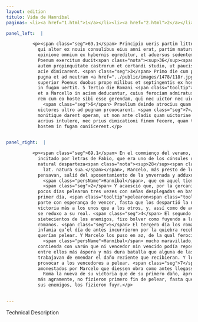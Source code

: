 ```yaml
---
layout: edition
titulo: Vida de Hanníbal
paginas: <li><a href="1.html">1</a></li><li><a href="2.html">2</a></li><li><a href="3.html">3</a></li><li><a href="4.html">4</a></li><li><a href="5.html">5</a></li><li><a href="6.html">6</a></li><li><a href="7.html">7</a></li><li><a href="8.html">8</a></li><li><a href="9.html">9</a></li><li><a href="10.html">10</a></li><li><a href="11.html">11</a></li><li><a href="12.html">12</a></li><li><a href="13.html">13</a></li><li><a href="14.html">14</a></li><li><a href="15.html">15</a></li><li><a href="16.html">16</a></li><li><a href="17.html">17</a></li><li><a href="18.html">18</a></li><li><a href="19.html">19</a></li><li><a href="20.html">20</a></li><li><a href="21.html">21</a></li><li><a href="22.html">22</a></li><li><a href="23.html">23</a></li><li><a href="24.html">24</a></li><li><a href="25.html">25</a></li><li><a href="26.html">26</a></li><li><a href="27.html">27</a></li><li><a href="28.html">28</a></li><li><a href="29.html">29</a></li><li><a href="30.html">30</a></li><li><a href="31.html">31</a></li><li><a href="32.html">32</a></li><li><a href="33.html">33</a></li><li><a href="34.html">34</a></li><li><a href="35.html">35</a></li><li><a href="36.html">36</a></li><li><a href="37.html">37</a></li><li><a href="38.html">38</a></li><li><a href="39.html">39</a></li><li><a href="40.html">40</a></li><li><a href="41.html">41</a></li><li><a href="42.html">42</a></li><li><a href="43.html">43</a></li><li><a href="44.html">44</a></li><li><a href="45.html">45</a></li><li><a href="46.html">46</a></li><li><a href="47.html">47</a></li><li><a href="48.html">48</a></li><li><a href="49.html">49</a></li><li><a href="50.html">50</a></li><li><a href="51.html">51</a></li><li><a href="52.html">52</a></li><li><a href="53.html">53</a></li><li><a href="54.html">54</a></li><li><a href="55.html">55</a></li><li><a href="56.html">56</a></li><li><a href="57.html">57</a></li><li><a href="58.html">58</a></li><li><a href="59.html">59</a></li><li><a href="60.html">60</a></li><li><a href="61.html">61</a></li><li><a href="62.html">62</a></li><li><a href="63.html">63</a></li><li><a href="64.html">64</a></li><li><a href="65.html">65</a></li><li><a href="66.html">66</a></li><li><a href="67.html">67</a></li><li><a href="68.html">68</a></li><li><a href="69.html">69</a></li><li><a href="70.html">70</a></li><li><a href="71.html">71</a></li><li><a href="72.html">72</a></li><li><a href="73.html">73</a></li><li><a href="74.html">74</a></li><li><a href="75.html">75</a></li><li><a href="76.html">76</a></li><li><a href="77.html">77</a></li><li><a href="78.html">78</a></li><li><a href="79.html">79</a></li><li><a href="80.html">80</a></li><li><a href="81.html">81</a></li><li><a href="82.html">82</a></li><li><a href="83.html">83</a></li><li><a href="84.html">84</a></li><li><a href="85.html">85</a></li><li><a href="86.html">86</a></li><li><a href="87.html">87</a></li><li><a href="88.html">88</a></li><li><a href="89.html">89</a></li><li><a href="90.html">90</a></li><li><a href="91.html">91</a></li><li><a href="92.html">92</a></li><li><a href="93.html">93</a></li><li><a href="94.html">94</a></li><li><a href="95.html">95</a></li><li><a href="96.html">96</a></li>

panel_left:  |

          <p><span class="seg">69.1</span> Principio ueris partim litteris Fabii,
            qui alter ex nouis consulibus eius anni erat, partim natura sua excitatus celerius
            opinione omnium ex hybernis egreditur, et aduersus sedentem eo tempore ad Cannusum
            Poenum exercitum ducit<span class="nota"><sup>36</sup><span class="texto_nota">Plutarco, Marc. XXV.</span></span>. <span class="seg">2</span> Factum est
            autem propinquitate castrorum et certandi studio, ut paucis diebus ter collatis signis
            acie dimicarent. <span class="seg">3</span> Primo die cum pari prope spe usque ad noctem perduceretur
            pugna et ad neutram <a href="../public/images/1478/118r.jpg" target="new"><img class="facs" src="../public/images/1491/1491.jpg"/></a>[118r] partem <span class="tooltip">uictoria inclinaret<span class="tooltiptext">inclinaret victoria #S </span></span>, utrique ueluti ex composito se in castra recipiunt. <span class="seg">4</span> Secundo die
            superior Poenus duobus prope milibus et septingentis ex hostibus caesis reliquas copias
            in fugam uertit. 5 Tertio die Romani <span class="tooltip">deluendae<span class="tooltiptext">diluende #F #N #P #S #U </span></span> ignominiae cupidi, quam ex proximo detrimento accaeperant, primi pugnam exposcunt
            et a Marcello in aciem deducuntur, cuius ferociam admiratus Hannibal dixisse traditur,
            rem cum eo hoste sibi esse gerendam, qui nec uictor nec uictus quiescere posset.
              <span class="seg">6</span> Praelium deinde atrocius quam ullum ex superioribus fuit <span class="tooltip">nitentibus<span class="tooltiptext">intentibus #A </span></span> Romanis recens incommodum resarcire, Poenis uero indignantibus quod nuper uicti
            uictores ultro ad pugnam prouocarent. <span class="seg">7</span> Tandem Romani a Marcello increpiti
            monitique darent operam, ut non ante cladis quam uictoriae nuncius Romam ueniret, gradum
            acrius intulere, nec prius dimicationi finem fecere, quam triplicata prope illata clade
            hostem in fugam coniicerent.</p>
        

panel_right:  |

          <p><span class="seg">69.1</span> En el commienço del verano, en parte
            incitado por letras de Fabio, que era uno de los cónsules de aquel año, y en parte de su
            natural desparteza<span class="nota"><sup>28</sup><span class="texto_nota">su natural desparteza: traducción por amplificación del
              lat. natura sua.</span></span>, Marcelo, más presto de lo que todos
            pensavan, salió del aposentamiento de la ynvernada y adduxo su exército contra
              <span class="persName">Hanníbal</span>, que en aquel tiempo estava aposentado junto a Canusio.
              <span class="seg">2</span> Y acaesció que, por la çercanía de los reales y por la gana de pelear, en
            pocos días pelearon tres vezes con señas desplegadas en batalla. <span class="seg">3</span> En el
            primer día, <span class="tooltip">pelearon<span class="tooltiptext">peleeron  </span></span> quasi a la eguala cada una
            parte con esperança de vencer, fasta que los despartió la noche sin que inclinasse la
            victoria más a los unos que a los otros, y, assí como de acuerdo, cada una de las partes
            se reduxo a su real. <span class="seg">4</span> El segundo <a href="../public/images/1491/177r.png" target="new"><img class="facs" src="../public/images/1491/1491.jpg"/></a>[177r,b] día levó ventaja <span class="persName">Hanníbal</span> y, muertos çerca de dos mill y
            sietecientos de los enemigos, fizo bolver como fuyendo a las otras compañas de los
            romanos. <span class="seg">5</span> El terçero día los romanos, cobdiciosos de se limpiar de la
            infamia qu’el día de antes incurrieron por la quiebra recebida, primero demandaron que
            querían pelear. Y Marcelo los puso en az, de la qual ferocidad de Marcelo fue
              <span class="persName">Hanníbal</span> mucho maravillado, y escriven que dixo que tenía
            contienda con varón que ni vencedor nin vencido podía reposar. <span class="seg">6</span> Luego fue
            entre ellos más áspera y más dura batalla que alguna de las batallas. Ca los romanos se
            trabajavan de emendar el daño reziente que recibieran. Y los carthagineses estavan indignados que entonces los vencidos se adelantassen a
            provocar a los vencedores a pelear. <span class="seg">7</span> Al fin, los romanos, increpados y
            amonestados por Marcelo que diessen obra como antes llegasse a
              Roma la nueva de su victoria que de su primero daño, apretaron
            más agramente, no fizieron primero fin de pelear, fasta que, trasdoblada la pérdida de
            sus enemigos, los fizieron fuyr.</p>
        

---
```


Technical Description 